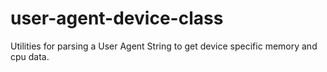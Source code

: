# user-agent-device-class
Utilities for parsing a User Agent String to get device specific memory and cpu data.
